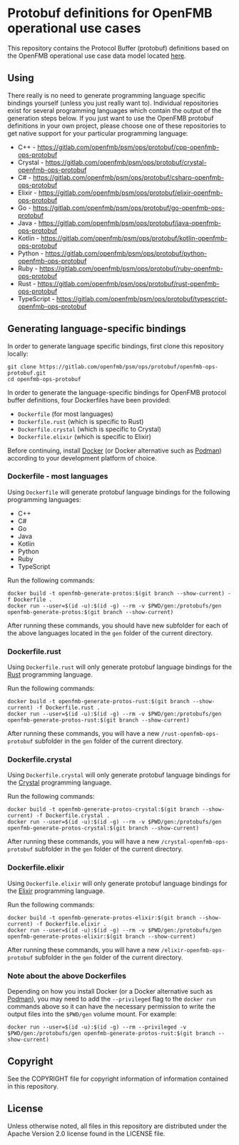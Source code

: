# Protobuf definitions for OpenFMB operational use cases

This repository contains the Protocol Buffer (protobuf) definitions based on the OpenFMB operational use case data model located [here](https://gitlab.com/openfmb/data-models/ops).

## Using

There really is no need to generate programming language specific bindings yourself (unless you just really want to). Individual repositories exist for several programming languages which contain the output of the generation steps below. If you just want to use the OpenFMB protobuf definitions in your own project, please choose one of these repositories to get native support for your particular programming language:

* C++ - https://gitlab.com/openfmb/psm/ops/protobuf/cpp-openfmb-ops-protobuf
* Crystal - https://gitlab.com/openfmb/psm/ops/protobuf/crystal-openfmb-ops-protobuf
* C# - https://gitlab.com/openfmb/psm/ops/protobuf/csharp-openfmb-ops-protobuf
* Elixir - https://gitlab.com/openfmb/psm/ops/protobuf/elixir-openfmb-ops-protobuf
* Go - https://gitlab.com/openfmb/psm/ops/protobuf/go-openfmb-ops-protobuf
* Java - https://gitlab.com/openfmb/psm/ops/protobuf/java-openfmb-ops-protobuf
* Kotlin - https://gitlab.com/openfmb/psm/ops/protobuf/kotlin-openfmb-ops-protobuf
* Python - https://gitlab.com/openfmb/psm/ops/protobuf/python-openfmb-ops-protobuf
* Ruby - https://gitlab.com/openfmb/psm/ops/protobuf/ruby-openfmb-ops-protobuf
* Rust - https://gitlab.com/openfmb/psm/ops/protobuf/rust-openfmb-ops-protobuf
* TypeScript - https://gitlab.com/openfmb/psm/ops/protobuf/typescript-openfmb-ops-protobuf

## Generating language-specific bindings

In order to generate language specific bindings, first clone this repository locally:

```
git clone https://gitlab.com/openfmb/psm/ops/protobuf/openfmb-ops-protobuf.git
cd openfmb-ops-protobuf
```

In order to generate the language-specific bindings for OpenFMB protocol buffer definitions, four Dockerfiles have been provided:

* `Dockerfile` (for most languages)
* `Dockerfile.rust` (which is specific to Rust)
* `Dockerfile.crystal` (which is specific to Crystal)
* `Dockerfile.elixir` (which is specific to Elixir)

Before continuing, install [Docker](https://docs.docker.com/install/) (or Docker alternative such as [Podman](https://podman.io)) according to your development platform of choice.

### Dockerfile - most languages

Using `Dockerfile` will generate protobuf language bindings for the following programming languages:

* C++
* C#
* Go
* Java
* Kotlin
* Python
* Ruby
* TypeScript

Run the following commands:

```
docker build -t openfmb-generate-protos:$(git branch --show-current) -f Dockerfile .
docker run --user=$(id -u):$(id -g) --rm -v $PWD/gen:/protobufs/gen openfmb-generate-protos:$(git branch --show-current)
```

After running these commands, you should have new subfolder for each of the above languages located in the `gen` folder of the current directory.

### Dockerfile.rust

Using `Dockerfile.rust` will only generate protobuf language bindings for the [Rust](https://www.rust-lang.org/) programming language.

Run the following commands:

```
docker build -t openfmb-generate-protos-rust:$(git branch --show-current) -f Dockerfile.rust .
docker run --user=$(id -u):$(id -g) --rm -v $PWD/gen:/protobufs/gen openfmb-generate-protos-rust:$(git branch --show-current)
```

After running these commands, you will have a new `/rust-openfmb-ops-protobuf` subfolder in the `gen` folder of the current directory.

### Dockerfile.crystal

Using `Dockerfile.crystal` will only generate protobuf language bindings for the [Crystal](https://crystal-lang.org/) programming language.

Run the following commands:

```
docker build -t openfmb-generate-protos-crystal:$(git branch --show-current) -f Dockerfile.crystal .
docker run --user=$(id -u):$(id -g) --rm -v $PWD/gen:/protobufs/gen openfmb-generate-protos-crystal:$(git branch --show-current)
```

After running these commands, you will have a new `/crystal-openfmb-ops-protobuf` subfolder in the `gen` folder of the current directory.


### Dockerfile.elixir

Using `Dockerfile.elixir` will only generate protobuf language bindings for the [Elixir](https://elixir-lang.org/) programming language.

Run the following commands:

```
docker build -t openfmb-generate-protos-elixir:$(git branch --show-current) -f Dockerfile.elixir .
docker run --user=$(id -u):$(id -g) --rm -v $PWD/gen:/protobufs/gen openfmb-generate-protos-elixir:$(git branch --show-current)
```

After running these commands, you will have a new `/elixir-openfmb-ops-protobuf` subfolder in the `gen` folder of the current directory.


### Note about the above Dockerfiles

Depending on how you install Docker (or a Docker alternative such as [Podman](https://podman.io)), you may need to add the `--privileged` flag to the `docker run` commands above so it can have the necessary permission to write the output files into the `$PWD/gen` volume mount. For example:

```
docker run --user=$(id -u):$(id -g) --rm --privileged -v $PWD/gen:/protobufs/gen openfmb-generate-protos-rust:$(git branch --show-current)
```

## Copyright

See the COPYRIGHT file for copyright information of information contained in this repository.

## License

Unless otherwise noted, all files in this repository are distributed under the Apache Version 2.0 license found in the LICENSE file.

